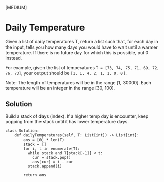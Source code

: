 [MEDIUM] 
# Daily Temperature
Given a list of daily temperatures T, return a list such that, for each day in the input, tells you how many days you would have to wait until a warmer temperature. If there is no future day for which this is possible, put 0 instead.

For example, given the list of temperatures ```T = [73, 74, 75, 71, 69, 72, 76, 73]```, your output should be ```[1, 1, 4, 2, 1, 1, 0, 0]```.

Note: The length of temperatures will be in the range [1, 30000]. Each temperature will be an integer in the range [30, 100].

## Solution
Build a stack of days (index). If a higher temp day is encounter, keep popping from the stack until it has lower temperature days. 
```
class Solution:
    def dailyTemperatures(self, T: List[int]) -> List[int]:
        ans = [0] * len(T)
        stack = []
        for i, t in enumerate(T):
          while stack and T[stack[-1]] < t:
            cur = stack.pop()
            ans[cur] = i - cur
          stack.append(i)

        return ans

```